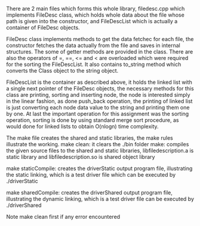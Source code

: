 There are 2 main files which forms this whole library, filedesc.cpp which implements FileDesc class, which holds whole data about the file whose path is given into the constructor, and FileDescList which is actually a container of FileDesc objects.

FileDesc class implements methods to get the data fetchec for each file, the constructor fetches the data actually from the file and saves in internal structures. The some of getter methods are provided in the class. There are also the operators of =, ==, <= and < are overloaded which were required for the sorting the FileDescList. It also contains to_string method which converts the Class object to the string object.

FileDescList is the container as described above, it holds the linked list with a single next pointer of the FileDesc objects, the necessary methods for this class are printing, sorting and inserting node, the node is interested simply in the linear fashion, as done push_back operation, the printing of linked list is just converting each node data value to the string and printing them one by one. At last the important operation for this assignment was the sorting operation, sorting is done by using standard merge sort procedure, as would done for linked lists to obtain O(nlogn) time complexity.

The make file creates the shared and static libraries, the make rules illustrate the working.
make clean: it clears the ./bin folder
make: compiles the given source files to the shared and static libraries, libfiledescription.a is static library and libfiledescription.so is shared object library

make staticCompile: creates the driverStatic output program file, illustrating the static linking, which is a test driver file which can be executed by ./driverStatic

make sharedCompile: creates the driverShared output program file, illustrating the dynamic linking, which is a test driver file can be executed by ./driverShared

Note make clean first if any error encountered